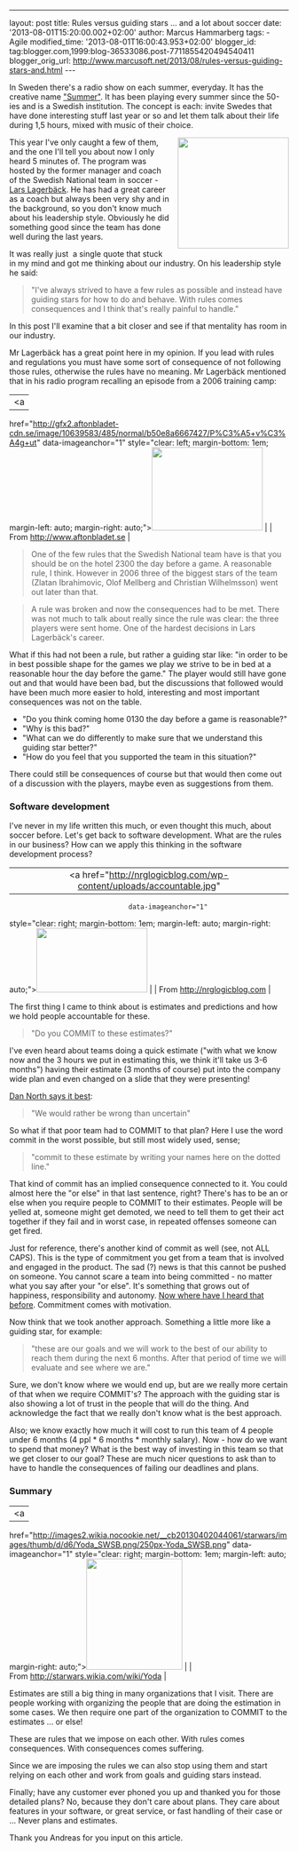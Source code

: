 ---
layout: post
title: Rules versus guiding stars ... and a lot about
soccer
date: '2013-08-01T15:20:00.002+02:00'
author: Marcus Hammarberg
tags: - Agile
modified_time: '2013-08-01T16:00:43.953+02:00'
blogger_id: tag:blogger.com,1999:blog-36533086.post-7711855420494540411
blogger_orig_url: http://www.marcusoft.net/2013/08/rules-versus-guiding-stars-and.html ---

<div dir="ltr" style="text-align: left;" trbidi="on">

In Sweden there's a radio show on each summer, everyday. It has the
creative name
<a href="http://sverigesradio.se/sida/default.aspx?programid=2071"
target="_blank">"Summer"</a>. It has been playing every summer since the
50-ies and is a Swedish institution. The concept is each: invite Swedes
that have done interesting stuff last year or so and let them talk about
their life during 1,5 hours, mixed with music of their choice.


<div class="separator" style="clear: both; text-align: center;">

<a href="http://www.rankopedia.com/CandidatePix/31646.gif"
data-imageanchor="1"
style="clear: right; float: right; margin-bottom: 1em; margin-left: 1em;"><img
src="http://www.rankopedia.com/CandidatePix/31646.gif" data-border="0"
width="200" height="200" /></a>

</div>

This year I've only caught a few of them, and the one I'll tell you
about now I only heard 5 minutes of. The program was hosted by the
former manager and coach of the Swedish National team in soccer -
<a href="http://en.wikipedia.org/wiki/Lars_Lagerb%C3%A4ck"
target="_blank">Lars Lagerbäck</a>. He has had a great career as a coach
but always been very shy and in the background, so you don't know much
about his leadership style. Obviously he did something good since the
team has done well during the last years.

It was really just  a single quote that stuck in my mind and got me
thinking about our industry. On his leadership style he said:

> "I've always strived to have a few rules as possible and instead have
> guiding stars for how to do and behave. With rules comes consequences
> and I think that's really painful to handle."

In this post I'll examine that a bit closer and see if that mentality
has room in our industry.

Mr Lagerbäck has a great point here in my
opinion. If you lead with rules and regulations you must have some sort
of consequence of not following those rules, otherwise the rules have no
meaning. Mr Lagerbäck mentioned that in his radio program recalling an
episode from a 2006 training camp:

|                                                                                                   |
|:-------------------------------------------------------------------------------------------------:|
|                                                 <a
  href="http://gfx2.aftonbladet-cdn.se/image/10639583/485/normal/b50e8a6667427/P%C3%A5+v%C3%A4g+ut"
                                        data-imageanchor="1"
        style="clear: left; margin-bottom: 1em; margin-left: auto; margin-right: auto;"><img
  src="http://gfx2.aftonbladet-cdn.se/image/10639583/485/normal/b50e8a6667427/P%C3%A5+v%C3%A4g+ut"
                          data-border="0" width="200" height="150" /></a>                           |
|                                  From http://www.aftonbladet.se                                   |

> One of the few rules that the Swedish National team have is that you
> should be on the hotel 2300 the day before a game. A reasonable rule,
> I think. However in 2006 three of the biggest stars of the team
> (Zlatan Ibrahimovic, Olof Mellberg and Christian Wilhelmsson) went out
> later than that. 

> A rule was broken and now the consequences had to be met. There was
> not much to talk about really since the rule was clear: the three
> players were sent home. One of the hardest decisions in Lars
> Lagerbäck's career.

What if this had not been a rule, but rather a guiding star like: "in
order to be in best possible shape for the games we play we strive to be
in bed at a reasonable hour the day before the game." The player would
still have gone out and that would have been bad, but the discussions
that followed would have been much more easier to hold, interesting and
most important consequences was not on the table.

-   "Do you think coming home 0130 the day before a game is reasonable?"
-   "Why is this bad?"
-   "What can we do differently to make sure that we understand this
    guiding star better?"
-   "How do you feel that you supported the team in this situation?"


There could still be consequences of course but that would then come out
of a discussion with the players, maybe even as suggestions from them.

### Software development

<div>

I've never in my life written this much, or even thought this much,
about soccer before. Let's get back to software development. What are
the rules in our business? How can we apply this thinking in the
software development process?

</div>

<div>



</div>

|                                                                                       |
|:-------------------------------------------------------------------------------------:|
|          <a href="http://nrglogicblog.com/wp-content/uploads/accountable.jpg"
                                  data-imageanchor="1"
  style="clear: right; margin-bottom: 1em; margin-left: auto; margin-right: auto;"><img
            src="http://nrglogicblog.com/wp-content/uploads/accountable.jpg"
                    data-border="0" width="200" height="116" /></a>                     |
|                             From http://nrglogicblog.com                              |

<div>

The first thing I came to think about is estimates and predictions and
how we hold people accountable for these.

> "Do you COMMIT to these estimates?" 

I've even heard about teams doing a quick estimate ("with what we know
now and the 3 hours we put in estimating this, we think it'll take us
3-6 months") having their estimate (3 months of course) put into the
company wide plan and even changed on a slide that they were
presenting! 

</div>

<div>



</div>

<div>

<a href="https://vimeo.com/43603453" target="_blank">Dan North says it
best</a>:

</div>

> "We would rather be wrong than uncertain"

So what if that poor team had to COMMIT to that plan? Here I use the
word commit in the worst possible, but still most widely used, sense;

> "commit to these estimate by writing your names here on the dotted
> line." 

That kind of commit has an implied consequence connected to it. You
could almost here the "or else" in that last sentence, right? There's
has to be an or else when you require people to COMMIT to their
estimates. People will be yelled at, someone might get demoted, we need
to tell them to get their act together if they fail and in worst case,
in repeated offenses someone can get fired.

Just for reference, there's another kind of commit as well (see, not ALL
CAPS). This is the type of commitment you get from a team that is
involved and engaged in the product. The sad (?) news is that this
cannot be pushed on someone. You cannot scare a team into being
committed - no matter what you say after your "or else". It's something
that grows out of happiness, responsibility and autonomy.
<a href="http://www.youtube.com/watch?v=u6XAPnuFjJc" target="_blank">Now
where have I heard that before</a>. Commitment comes with motivation.

Now think that we took another approach. Something a little more like a
guiding star, for example:

> "these are our goals and we will work to the best of our ability to
> reach them during the next 6 months. After that period of time we will
> evaluate and see where we are."  

Sure, we don't know where we would end up, but are we really more
certain of that when we require COMMIT's? The approach with the guiding
star is also showing a lot of trust in the people that will do the
thing. And acknowledge the fact that we really don't know what is the
best approach.

Also; we know exactly how much it will cost to run this team of 4 people
under 6 months (4 ppl \* 6 months \* monthly salary). Now - how do we
want to spend that money? What is the best way of investing in this team
so that we get closer to our goal?
These are much nicer questions to ask than to have to handle the
consequences of failing our deadlines and plans.

### Summary

|                                                                                                                          |
|:------------------------------------------------------------------------------------------------------------------------:|
|                                                            <a
  href="http://images2.wikia.nocookie.net/__cb20130402044061/starwars/images/thumb/d/d6/Yoda_SWSB.png/250px-Yoda_SWSB.png"
                                                    data-imageanchor="1"
                   style="clear: right; margin-bottom: 1em; margin-left: auto; margin-right: auto;"><img
  src="http://images2.wikia.nocookie.net/__cb20130402044061/starwars/images/thumb/d/d6/Yoda_SWSB.png/250px-Yoda_SWSB.png"
                                      data-border="0" width="173" height="200" /></a>                                      |
|                                         From http://starwars.wikia.com/wiki/Yoda                                         |

<div style="text-align: left;">

Estimates are still a big thing in many organizations that I visit.
There are people working with organizing the people that are doing the
estimation in some cases. We then require one part of the organization
to COMMIT to the estimates ... or else!

</div>

<div style="text-align: left;">



</div>

<div style="text-align: left;">

These are rules that we impose on each other. With rules comes
consequences. With consequences comes suffering. 

</div>

<div style="text-align: left;">



</div>

<div style="text-align: left;">

Since we are imposing the rules we can also stop using them and start
relying on each other and work from goals and guiding stars instead. 

</div>


Finally; have any customer ever phoned you up and thanked you for those
detailed plans? No, because they don't care about plans. They care about
features in your software, or great service, or fast handling of their
case or ... Never plans and estimates.

Thank you Andreas for you input on this article.

</div>
